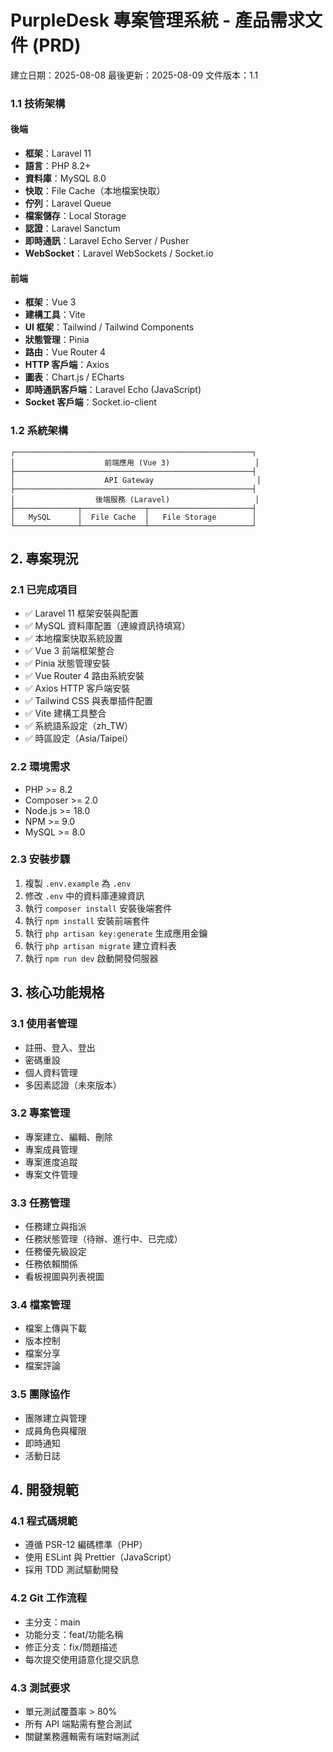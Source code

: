 # PurpleDesk 專案管理系統 - 產品需求文件 (PRD)

建立日期：2025-08-08
最後更新：2025-08-09
文件版本：1.1  

### 1.1 技術架構

#### 後端
- **框架**：Laravel 11
- **語言**：PHP 8.2+
- **資料庫**：MySQL 8.0
- **快取**：File Cache（本地檔案快取）
- **佇列**：Laravel Queue
- **檔案儲存**：Local Storage
- **認證**：Laravel Sanctum
- **即時通訊**：Laravel Echo Server / Pusher
- **WebSocket**：Laravel WebSockets / Socket.io

#### 前端
- **框架**：Vue 3
- **建構工具**：Vite
- **UI 框架**：Tailwind / Tailwind Components
- **狀態管理**：Pinia
- **路由**：Vue Router 4
- **HTTP 客戶端**：Axios
- **圖表**：Chart.js / ECharts
- **即時通訊客戶端**：Laravel Echo (JavaScript)
- **Socket 客戶端**：Socket.io-client

### 1.2 系統架構

```
┌─────────────────────────────────────────────────────┐
│                    前端應用 (Vue 3)                   │
├─────────────────────────────────────────────────────┤
│                    API Gateway                       │
├─────────────────────────────────────────────────────┤
│                  後端服務 (Laravel)                   │
├──────────────┬──────────────┬───────────────────────┤
│   MySQL      │  File Cache  │   File Storage        │
└──────────────┴──────────────┴───────────────────────┘
```

## 2. 專案現況

### 2.1 已完成項目
- ✅ Laravel 11 框架安裝與配置
- ✅ MySQL 資料庫配置（連線資訊待填寫）
- ✅ 本地檔案快取系統設置
- ✅ Vue 3 前端框架整合
- ✅ Pinia 狀態管理安裝
- ✅ Vue Router 4 路由系統安裝
- ✅ Axios HTTP 客戶端安裝
- ✅ Tailwind CSS 與表單插件配置
- ✅ Vite 建構工具整合
- ✅ 系統語系設定（zh_TW）
- ✅ 時區設定（Asia/Taipei）

### 2.2 環境需求
- PHP >= 8.2
- Composer >= 2.0
- Node.js >= 18.0
- NPM >= 9.0
- MySQL >= 8.0

### 2.3 安裝步驟
1. 複製 `.env.example` 為 `.env`
2. 修改 `.env` 中的資料庫連線資訊
3. 執行 `composer install` 安裝後端套件
4. 執行 `npm install` 安裝前端套件
5. 執行 `php artisan key:generate` 生成應用金鑰
6. 執行 `php artisan migrate` 建立資料表
7. 執行 `npm run dev` 啟動開發伺服器

## 3. 核心功能規格

### 3.1 使用者管理
- 註冊、登入、登出
- 密碼重設
- 個人資料管理
- 多因素認證（未來版本）

### 3.2 專案管理
- 專案建立、編輯、刪除
- 專案成員管理
- 專案進度追蹤
- 專案文件管理

### 3.3 任務管理
- 任務建立與指派
- 任務狀態管理（待辦、進行中、已完成）
- 任務優先級設定
- 任務依賴關係
- 看板視圖與列表視圖

### 3.4 檔案管理
- 檔案上傳與下載
- 版本控制
- 檔案分享
- 檔案評論

### 3.5 團隊協作
- 團隊建立與管理
- 成員角色與權限
- 即時通知
- 活動日誌

## 4. 開發規範

### 4.1 程式碼規範
- 遵循 PSR-12 編碼標準（PHP）
- 使用 ESLint 與 Prettier（JavaScript）
- 採用 TDD 測試驅動開發

### 4.2 Git 工作流程
- 主分支：main
- 功能分支：feat/功能名稱
- 修正分支：fix/問題描述
- 每次提交使用語意化提交訊息

### 4.3 測試要求
- 單元測試覆蓋率 > 80%
- 所有 API 端點需有整合測試
- 關鍵業務邏輯需有端對端測試